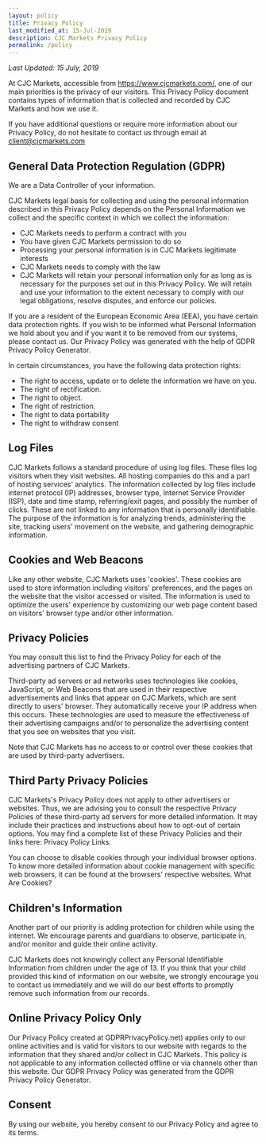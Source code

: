 ```yaml
---
layout: policy
title: Privacy Policy
last_modified_at: 15-Jul-2019
description: CJC Markets Privacy Policy
permalink: /policy
---
```

*Last Updated: 15 July, 2019* 

At CJC Markets, accessible from https://www.cjcmarkets.com/, one of our main priorities is the privacy of our visitors. This Privacy Policy document contains types of information that is collected and recorded by CJC Markets and how we use it.

If you have additional questions or require more information about our Privacy Policy, do not hesitate to contact us through email at client@cjcmarkets.com

## General Data Protection Regulation (GDPR)
We are a Data Controller of your information.

CJC Markets legal basis for collecting and using the personal information described in this Privacy Policy depends on the Personal Information we collect and the specific context in which we collect the information:

- CJC Markets needs to perform a contract with you
- You have given CJC Markets permission to do so
- Processing your personal information is in CJC Markets legitimate interests
- CJC Markets needs to comply with the law
- CJC Markets will retain your personal information only for as long as is necessary for the purposes set out in this Privacy Policy. We will retain and use your information to the extent necessary to comply with our legal obligations, resolve disputes, and enforce our policies.

If you are a resident of the European Economic Area (EEA), you have certain data protection rights. If you wish to be informed what Personal Information we hold about you and if you want it to be removed from our systems, please contact us. Our Privacy Policy was generated with the help of GDPR Privacy Policy Generator.

In certain circumstances, you have the following data protection rights:

- The right to access, update or to delete the information we have on you.
- The right of rectification.
- The right to object.
- The right of restriction.
- The right to data portability
- The right to withdraw consent

## Log Files
CJC Markets follows a standard procedure of using log files. These files log visitors when they visit websites. All hosting companies do this and a part of hosting services' analytics. The information collected by log files include internet protocol (IP) addresses, browser type, Internet Service Provider (ISP), date and time stamp, referring/exit pages, and possibly the number of clicks. These are not linked to any information that is personally identifiable. The purpose of the information is for analyzing trends, administering the site, tracking users' movement on the website, and gathering demographic information.

## Cookies and Web Beacons
Like any other website, CJC Markets uses 'cookies'. These cookies are used to store information including visitors' preferences, and the pages on the website that the visitor accessed or visited. The information is used to optimize the users' experience by customizing our web page content based on visitors' browser type and/or other information.

## Privacy Policies
You may consult this list to find the Privacy Policy for each of the advertising partners of CJC Markets.

Third-party ad servers or ad networks uses technologies like cookies, JavaScript, or Web Beacons that are used in their respective advertisements and links that appear on CJC Markets, which are sent directly to users' browser. They automatically receive your IP address when this occurs. These technologies are used to measure the effectiveness of their advertising campaigns and/or to personalize the advertising content that you see on websites that you visit.

Note that CJC Markets has no access to or control over these cookies that are used by third-party advertisers.

## Third Party Privacy Policies
CJC Markets's Privacy Policy does not apply to other advertisers or websites. Thus, we are advising you to consult the respective Privacy Policies of these third-party ad servers for more detailed information. It may include their practices and instructions about how to opt-out of certain options. You may find a complete list of these Privacy Policies and their links here: Privacy Policy Links.

You can choose to disable cookies through your individual browser options. To know more detailed information about cookie management with specific web browsers, it can be found at the browsers' respective websites. What Are Cookies?

## Children's Information
Another part of our priority is adding protection for children while using the internet. We encourage parents and guardians to observe, participate in, and/or monitor and guide their online activity.

CJC Markets does not knowingly collect any Personal Identifiable Information from children under the age of 13. If you think that your child provided this kind of information on our website, we strongly encourage you to contact us immediately and we will do our best efforts to promptly remove such information from our records.

## Online Privacy Policy Only
Our Privacy Policy created at GDPRPrivacyPolicy.net) applies only to our online activities and is valid for visitors to our website with regards to the information that they shared and/or collect in CJC Markets. This policy is not applicable to any information collected offline or via channels other than this website. Our GDPR Privacy Policy was generated from the GDPR Privacy Policy Generator.

## Consent
By using our website, you hereby consent to our Privacy Policy and agree to its terms.
